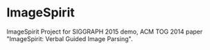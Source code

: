 # ImageSpirit
ImageSpirit Project for SIGGRAPH 2015 demo, ACM TOG 2014 paper "ImageSpirit: Verbal Guided Image Parsing".
